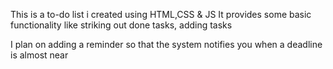 This is a to-do list i created using HTML,CSS & JS
It provides some basic functionality like striking out done tasks, adding tasks

I plan on adding a reminder so that the system notifies you when a deadline is almost near
